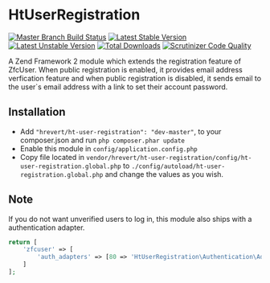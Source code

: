 HtUserRegistration
===============

[![Master Branch Build Status](https://api.travis-ci.org/hrevert/HtUserRegistration.png)](http://travis-ci.org/hrevert/HtUserRegistration)
[![Latest Stable Version](https://poser.pugx.org/hrevert/ht-user-registration/v/stable.png)](https://packagist.org/packages/hrevert/ht-user-registration)
[![Latest Unstable Version](https://poser.pugx.org/hrevert/ht-user-registration/v/unstable.png)](https://packagist.org/packages/hrevert/ht-user-registration)
[![Total Downloads](https://poser.pugx.org/hrevert/ht-user-registration/downloads.png)](https://packagist.org/packages/hrevert/ht-user-registration)
[![Scrutinizer Code Quality](https://scrutinizer-ci.com/g/hrevert/HtUserRegistration/badges/quality-score.png?s=df5869789fc1c3925a7a4ebc5d6d3c13ca032975)](https://scrutinizer-ci.com/g/hrevert/HtUserRegistration/)

A Zend Framework 2 module which extends the registration feature of ZfcUser. When public registration is enabled, it provides email address verfication feature and when public registration is disabled, it sends email to the user`s email address with a link to set their account password.

## Installation

* Add `"hrevert/ht-user-registration": "dev-master"`, to your composer.json and run `php composer.phar update` 
* Enable this module in `config/application.config.php`
* Copy file located in `vendor/hrevert/ht-user-registration/config/ht-user-registration.global.php` to `./config/autoload/ht-user-registration.global.php` and change the values as you wish.

## Note
If you do not want unverified users to log in, this module also ships with a authentication adapter.
```php
return [
    'zfcuser' => [
        'auth_adapters' => [80 => 'HtUserRegistration\Authentication\Adapter\EmailVerification']
    ]
];
```
